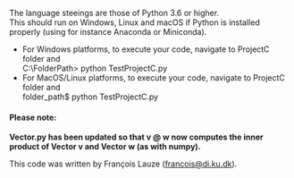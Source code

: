 The language steeings are those of Python 3.6 or higher.  
This should run on Windows, Linux and macOS if Python is installed properly (using for instance Anaconda or Miniconda). 


* For Windows platforms, to execute your code, navigate to ProjectC folder and  
  C:\FolderPath> python TestProjectC.py
* For MacOS/Linux platforms, to execute your code, navigate to ProjectC folder and  
 folder_path$ python TestProjectC.py

#### Please note:
__Vector.py has been updated so that v @ w now computes the inner product of Vector v and Vector w (as with numpy).__

This code was written by François Lauze (francois@di.ku.dk).
